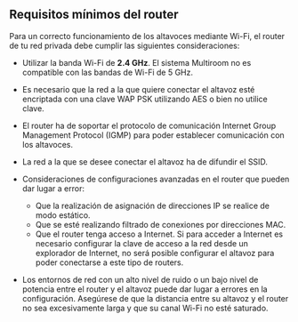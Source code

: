 ## Requisitos mínimos del router

Para un correcto funcionamiento de los altavoces mediante Wi-Fi, el router de tu red privada debe cumplir las siguientes consideraciones:

- Utilizar la banda Wi-Fi de <b>2.4 GHz</b>. El sistema Multiroom no es compatible con las bandas de Wi-Fi de 5 GHz.

- Es necesario que la red a la que quiere conectar el altavoz esté encriptada con una clave WAP PSK utilizando AES o bien no utilice clave.

- El router ha de soportar el protocolo de comunicación Internet Group Management Protocol (IGMP) para poder establecer comunicación con los altavoces.

- La red a la que se desee conectar el altavoz ha de difundir el SSID.

- Consideraciones de configuraciones avanzadas en el router que pueden dar lugar a error:
  - Que la realización de asignación de direcciones IP se realice de modo estático.
  -	Que se esté realizando filtrado de conexiones por direcciones MAC.
  - Que el router tenga acceso a Internet. Si para acceder a Internet es necesario configurar la clave de acceso a la red desde un explorador de Internet, no será posible configurar el altavoz para poder conectarse a este tipo de routers. <br>

- Los entornos de red con un alto nivel de ruido o un bajo nivel de potencia entre el router y el altavoz puede dar lugar a errores en la configuración. Asegúrese de que la distancia entre su altavoz y el router no sea excesivamente larga y que su canal Wi-Fi no esté saturado.


